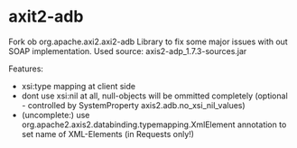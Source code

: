 # axit2-adb

Fork ob org.apache.axi2.axi2-adb Library to fix some major issues with out SOAP implementation.
Used source: axis2-adp_1.7.3-sources.jar

Features:
* xsi:type mapping at client side
* dont use xsi:nil at all, null-objects will be ommitted completely 
(optional - controlled by SystemProperty axis2.adb.no_xsi_nil_values)
* (uncomplete:) use org.apache2.axis2.databinding.typemapping.XmlElement annotation to set name of XML-Elements (in Requests only!)

